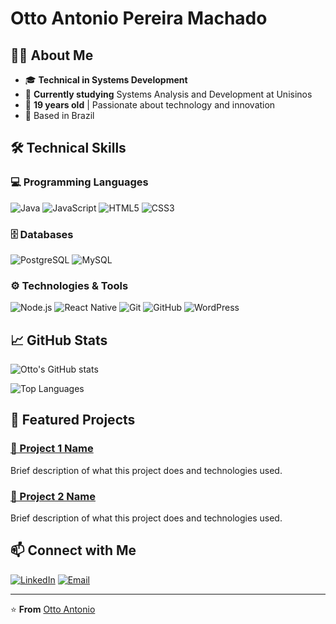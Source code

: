 # Otto Antonio Pereira Machado

## 👨‍💻 About Me
- 🎓 **Technical in Systems Development**
- 🏫 **Currently studying** Systems Analysis and Development at Unisinos
- 🌟 **19 years old** | Passionate about technology and innovation
- 📍 Based in Brazil

## 🛠 Technical Skills

### 💻 Programming Languages
![Java](https://img.shields.io/badge/Java-ED8B00?style=for-the-badge&logo=java&logoColor=white)
![JavaScript](https://img.shields.io/badge/JavaScript-F7DF1E?style=for-the-badge&logo=javascript&logoColor=black)
![HTML5](https://img.shields.io/badge/HTML5-E34F26?style=for-the-badge&logo=html5&logoColor=white)
![CSS3](https://img.shields.io/badge/CSS3-1572B6?style=for-the-badge&logo=css3&logoColor=white)

### 🗄 Databases
![PostgreSQL](https://img.shields.io/badge/PostgreSQL-316192?style=for-the-badge&logo=postgresql&logoColor=white)
![MySQL](https://img.shields.io/badge/MySQL-00000F?style=for-the-badge&logo=mysql&logoColor=white)

### ⚙️ Technologies & Tools
![Node.js](https://img.shields.io/badge/Node.js-339933?style=for-the-badge&logo=nodedotjs&logoColor=white)
![React Native](https://img.shields.io/badge/React_Native-20232A?style=for-the-badge&logo=react&logoColor=61DAFB)
![Git](https://img.shields.io/badge/Git-F05032?style=for-the-badge&logo=git&logoColor=white)
![GitHub](https://img.shields.io/badge/GitHub-100000?style=for-the-badge&logo=github&logoColor=white)
![WordPress](https://img.shields.io/badge/WordPress-21759B?style=for-the-badge&logo=wordpress&logoColor=white)

## 📈 GitHub Stats

![Otto's GitHub stats](https://github-readme-stats.vercel.app/api?username=SEU_USERNAME&show_icons=true&theme=radical)

![Top Languages](https://github-readme-stats.vercel.app/api/top-langs/?username=SEU_USERNAME&layout=compact&theme=radical)

## 🚀 Featured Projects

### [🔗 Project 1 Name](link-para-o-projeto)
Brief description of what this project does and technologies used.

### [🔗 Project 2 Name](link-para-o-projeto)
Brief description of what this project does and technologies used.

## 📫 Connect with Me

[![LinkedIn](https://img.shields.io/badge/LinkedIn-0077B5?style=for-the-badge&logo=linkedin&logoColor=white)](https://linkedin.com/in/seu-linkedin)
[![Email](https://img.shields.io/badge/Email-D14836?style=for-the-badge&logo=gmail&logoColor=white)](mailto:seu-email@gmail.com)

---

⭐ **From** [Otto Antonio](https://github.com/SEU_USERNAME)
